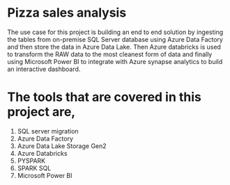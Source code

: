 # Pizza sales analysis

The use case for this project is building an end to end solution by ingesting the tables from on-premise SQL Server database using Azure Data Factory and then store the data in Azure Data Lake. Then Azure databricks is used to transform the RAW data to the most cleanest form of data and finally using Microsoft Power BI to integrate with Azure synapse analytics to build an interactive dashboard.

# The tools that are covered in this project are,

1. SQL server migration
2. Azure Data Factory
3. Azure Data Lake Storage Gen2
4. Azure Databricks
5. PYSPARK
6. SPARK SQL
7. Microsoft Power BI

